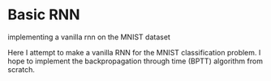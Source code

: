 # Basic RNN
implementing a vanilla rnn on the MNIST dataset

Here I attempt to make a vanilla RNN for the MNIST classification problem. I hope to implement the backpropagation through time 
(BPTT) algorithm from scratch.
